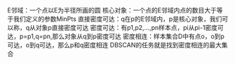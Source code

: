 E邻域：一个点以E为半径所画的圆
核心对象：一个点的E邻域内点的数目大于等于我们定义的参数MinPts
直接密度可达：q在p的E邻域内，p是核心对象，我们可以称，q从对象p直接密度可达
密度可达：有p1,p2,...,pn样本点，pi从pi-1密度可达，p=p1,q=pn,那么对象从q到p密度可达
密度相连：样本集合D中有点o，o到p可达，o到q可达，那么p和q密度相连
DBSCAN的任务就是找到密度相连的最大集合

